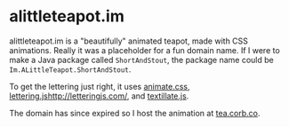 # alittleteapot.im

alittleteapot.im is a "beautifully" animated teapot, made with CSS animations. 
Really it was a placeholder for a fun domain name. If I were to make a Java package called `ShortAndStout`, the package name could be `Im.ALittleTeapot.ShortAndStout`.

To get the lettering just right, it uses [animate.css](http://daneden.github.io/animate.css/), [lettering.js]()http://letteringjs.com/, and [textillate.js](http://textillate.js.org/).

The domain has since expired so I host the animation at [tea.corb.co](http://tea.corb.co).
